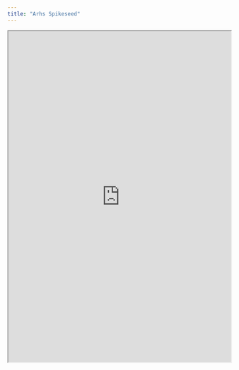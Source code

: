```yaml
---
title: "Arhs Spikeseed"
---
```



<iframe height="750" width="100%" src="https://ewelton.github.io/ktest/wiki.html#Arhs%20Spikeseed"></iframe>
